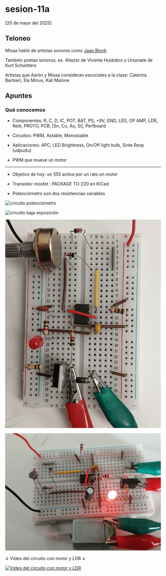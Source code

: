 # sesion-11a

[20 de mayo del 2025]

## Teloneo

Misaa habló de artistas sonoros como [Jaap Blonk](http://www.jaapblonk.com/)

También poetas sonoros, ex. Altazor de Vicente Huidobro y Ursonate de Kurt Schwitters

Artistas que Aarón y Misaa consideran escnciales a la clase: Caterina Barbieri, Ela Minus, Kali Malone

## Apuntes

### Qué conocemos

- Componentes: R, C, D, IC, POT, BAT, PS, +9V, GND, LED, OP AMP, LDR, Relé, PROTO, PCB, [Sn, Cu, Au, Si], Perfboard

- Circuitos: PWM, Astable, Monostable

- Aplicaciones: APC, LED Brightness, On/Off light bulb, Sinte Rexp (udpudu)

- PWM que mueve un motor

***

- Objetivo de hoy: un 555 active por un rato un motor

- Transistor mosfet : PACKAGE TO-220 en KiCad

- Potenciómetro son dos resistencias variables

![circuito potenciómetro](./archivos/potenciometro_1.gif)

![circuito baja exposición](./archivos/potenciometro_2.gif)

![circuito para motor](./archivos/motor_1.png)

![circuito con motor](./archivos/motor_2.png)

&darr; Video del circuito con motor y LDR &darr;

[![Video del circuito con motor y LDR](https://img.youtube.com/vi/V-apsD5WPf8/0.jpg)](https://www.youtube.com/watch?v=V-apsD5WPf8)

